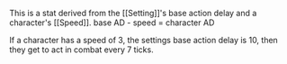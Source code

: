 This is a stat derived from the [[Setting]]'s base action delay and a character's [[Speed]]. base AD - speed = character AD

If a character has a speed of 3, the settings base action delay is 10, then they get to act in combat every 7 ticks.